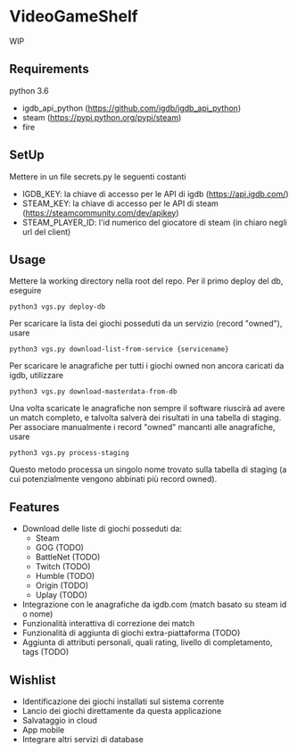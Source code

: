 # VideoGameShelf
WIP

## Requirements

python 3.6

* igdb_api_python (https://github.com/igdb/igdb_api_python)
* steam (https://pypi.python.org/pypi/steam)
* fire

## SetUp
Mettere in un file secrets.py le seguenti costanti
* IGDB_KEY: la chiave di accesso per le API di igdb (https://api.igdb.com/)
* STEAM_KEY: la chiave di accesso per le API di steam (https://steamcommunity.com/dev/apikey)
* STEAM_PLAYER_ID: l'id numerico del giocatore di steam (in chiaro negli url del client)

## Usage
Mettere la working directory nella root del repo.
Per il primo deploy del db, eseguire
```
python3 vgs.py deploy-db
```
Per scaricare la lista dei giochi posseduti da un servizio (record "owned"), usare
```
python3 vgs.py download-list-from-service {servicename}
```
Per scaricare le anagrafiche per tutti i giochi owned non ancora caricati
 da igdb, utilizzare
```
python3 vgs.py download-masterdata-from-db
```
Una volta scaricate le anagrafiche non sempre il software riuscirà ad avere
 un match completo, e talvolta salverà dei risultati in una tabella di staging. Per
 associare manualmente i record "owned" mancanti alle anagrafiche, usare
```
python3 vgs.py process-staging
```
Questo metodo processa un singolo nome trovato sulla tabella di staging
 (a cui potenzialmente vengono abbinati più record owned).

## Features

* Download delle liste di giochi posseduti da:
     * Steam
     * GOG (TODO)
     * BattleNet (TODO)
     * Twitch (TODO)
     * Humble (TODO)
     * Origin (TODO)
     * Uplay (TODO)
* Integrazione con le anagrafiche da igdb.com (match basato su steam id o nome)
* Funzionalità interattiva di correzione dei match
* Funzionalità di aggiunta di giochi extra-piattaforma (TODO)
* Aggiunta di attributi personali, quali rating, livello di completamento, tags (TODO)

## Wishlist

* Identificazione dei giochi installati sul sistema corrente
* Lancio dei giochi direttamente da questa applicazione
* Salvataggio in cloud
* App mobile
* Integrare altri servizi di database
